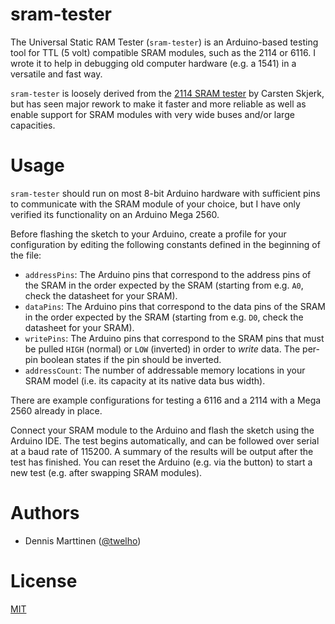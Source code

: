 # sram-tester

The Universal Static RAM Tester (`sram-tester`) is an Arduino-based testing tool for TTL (5 volt) compatible SRAM modules, such as the 2114 or 6116. I wrote it to help in debugging old computer hardware (e.g. a 1541) in a versatile and fast way.

`sram-tester` is loosely derived from the [2114 SRAM tester](https://github.com/skjerk/Arduino-2114-SRAM-tester) by Carsten Skjerk, but has seen major rework to make it faster and more reliable as well as enable support for SRAM modules with very wide buses and/or large capacities.

# Usage

`sram-tester` should run on most 8-bit Arduino hardware with sufficient pins to communicate with the SRAM module of your choice, but I have only verified its functionality on an Arduino Mega 2560.

Before flashing the sketch to your Arduino, create a profile for your configuration by editing the following constants defined in the beginning of the file:

- `addressPins`: The Arduino pins that correspond to the address pins of the SRAM in the order expected by the SRAM (starting from e.g. `A0`, check the datasheet for your SRAM).
- `dataPins`: The Arduino pins that correspond to the data pins of the SRAM in the order expected by the SRAM (starting from e.g. `D0`, check the datasheet for your SRAM).
- `writePins`: The Arduino pins that correspond to the SRAM pins that must be pulled `HIGH` (normal) or `LOW` (inverted) in order to *write* data. The per-pin boolean states if the pin should be inverted.
- `addressCount`: The number of addressable memory locations in your SRAM model (i.e. its capacity at its native data bus width).

There are example configurations for testing a 6116 and a 2114 with a Mega 2560 already in place.

Connect your SRAM module to the Arduino and flash the sketch using the Arduino IDE. The test begins automatically, and can be followed over serial at a baud rate of 115200. A summary of the results will be output after the test has finished. You can reset the Arduino (e.g. via the button) to start a new test (e.g. after swapping SRAM modules).

# Authors

- Dennis Marttinen ([@twelho](https://github.com/twelho))

# License

[MIT](LICENSE)
